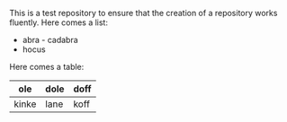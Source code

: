 This is a test repository to ensure that the creation of a repository works 
fluently. Here comes a list:  
- abra - cadabra 
- hocus 
 
Here comes a table: 
 
|ole  |dole|doff| 
|-----|----|----| 
|kinke|lane|koff| 
